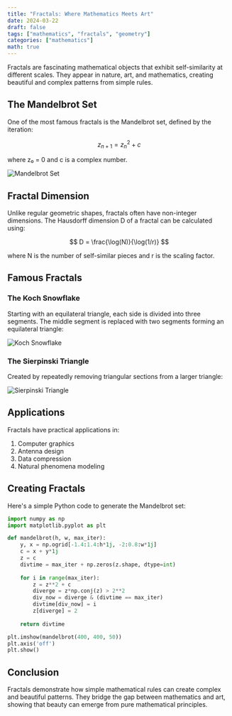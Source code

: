 ```yaml
---
title: "Fractals: Where Mathematics Meets Art"
date: 2024-03-22
draft: false
tags: ["mathematics", "fractals", "geometry"]
categories: ["mathematics"]
math: true
---
```

Fractals are fascinating mathematical objects that exhibit self-similarity at different scales. They appear in nature, art, and mathematics, creating beautiful and complex patterns from simple rules.

## The Mandelbrot Set

One of the most famous fractals is the Mandelbrot set, defined by the iteration:

$$
z_{n+1} = z_n^2 + c
$$

where z₀ = 0 and c is a complex number.

![Mandelbrot Set](/images/mandelbrot.jpg)

## Fractal Dimension

Unlike regular geometric shapes, fractals often have non-integer dimensions. The Hausdorff dimension D of a fractal can be calculated using:

$$
D = \frac{\log(N)}{\log(1/r)}
$$

where N is the number of self-similar pieces and r is the scaling factor.

## Famous Fractals

### The Koch Snowflake

Starting with an equilateral triangle, each side is divided into three segments. The middle segment is replaced with two segments forming an equilateral triangle:

![Koch Snowflake](/images/koch-snowflake.jpg)

### The Sierpinski Triangle

Created by repeatedly removing triangular sections from a larger triangle:

![Sierpinski Triangle](/images/sierpinski.jpg)

## Applications

Fractals have practical applications in:
1. Computer graphics
2. Antenna design
3. Data compression
4. Natural phenomena modeling

## Creating Fractals

Here's a simple Python code to generate the Mandelbrot set:

```python
import numpy as np
import matplotlib.pyplot as plt

def mandelbrot(h, w, max_iter):
    y, x = np.ogrid[-1.4:1.4:h*1j, -2:0.8:w*1j]
    c = x + y*1j
    z = c
    divtime = max_iter + np.zeros(z.shape, dtype=int)
    
    for i in range(max_iter):
        z = z**2 + c
        diverge = z*np.conj(z) > 2**2
        div_now = diverge & (divtime == max_iter)
        divtime[div_now] = i
        z[diverge] = 2
    
    return divtime

plt.imshow(mandelbrot(400, 400, 50))
plt.axis('off')
plt.show()
```

## Conclusion

Fractals demonstrate how simple mathematical rules can create complex and beautiful patterns. They bridge the gap between mathematics and art, showing that beauty can emerge from pure mathematical principles. 